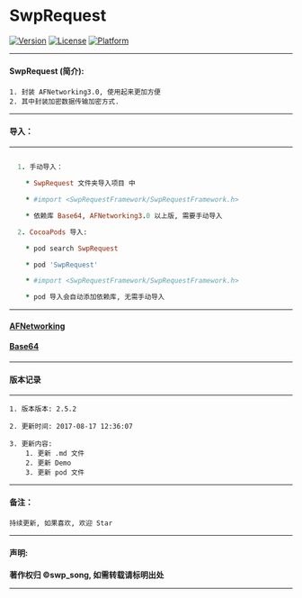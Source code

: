 # SwpRequest


[![Version](https://img.shields.io/cocoapods/v/SwpRequest.svg?style=flat)](https://img.shields.io/cocoapods/v/SwpRequest.svg?style=flat) [![License](https://img.shields.io/cocoapods/l/SwpRequest.svg?style=flat)](https://img.shields.io/cocoapods/l/SwpRequest.svg?style=flat) [![Platform](https://img.shields.io/cocoapods/p/SwpRequest.svg?style=flat)](https://img.shields.io/cocoapods/p/SwpRequest.svg?style=flat)

-------

#### SwpRequest (简介):

```
1. 封装 AFNetworking3.0, 使用起来更加方便
2. 其中封装加密数据传输加密方式.
```

-------

#### 导入：

-------

```ruby

  1. 手动导入：

    * SwpRequest 文件夹导入项目 中

    * #import <SwpRequestFramework/SwpRequestFramework.h>

    * 依赖库 Base64, AFNetworking3.0 以上版, 需要手动导入

  2. CocoaPods 导入:

  	* pod search SwpRequest

  	* pod 'SwpRequest'

  	* #import <SwpRequestFramework/SwpRequestFramework.h>

  	* pod 导入会自动添加依赖库, 无需手动导入


```

-------

#### [AFNetworking](https://github.com/AFNetworking/AFNetworking)   

#### [Base64](https://github.com/nicklockwood/Base64)

-------

#### 版本记录

-------
```
1. 版本版本: 2.5.2

2. 更新时间: 2017-08-17 12:36:07

3. 更新内容:
    1. 更新 .md 文件
    2. 更新 Demo
    3. 更新 pod 文件

```

-------

#### 备注：
```
持续更新, 如果喜欢, 欢迎 Star
```

-------

#### 声明:

**著作权归 ©swp_song, 如需转载请标明出处**

-------
